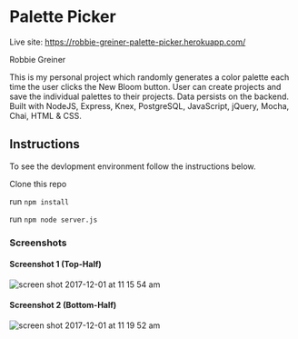 # Palette Picker

Live site: https://robbie-greiner-palette-picker.herokuapp.com/

Robbie Greiner 

This is my personal project which randomly generates a color palette each time the user clicks the New Bloom button.
User can create projects and save the individual palettes to their projects.  Data persists on the backend.
Built with NodeJS, Express, Knex, PostgreSQL, JavaScript, jQuery, Mocha, Chai, HTML & CSS.

## Instructions

To see the devlopment environment follow the instructions below.

Clone this repo

run `npm install`

run `npm node server.js`

### Screenshots

#### Screenshot 1 (Top-Half)

![screen shot 2017-12-01 at 11 15 54 am](https://user-images.githubusercontent.com/28495779/33496873-142e0560-d689-11e7-9176-9afbfd5a6304.png)

#### Screenshot 2 (Bottom-Half)

![screen shot 2017-12-01 at 11 19 52 am](https://user-images.githubusercontent.com/28495779/33497002-996f9b44-d689-11e7-8cee-845bb2f2af85.png)
